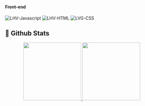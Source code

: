 
#### Front-end  
<div style="display: inline_block">
  <img align="center" alt="LHV-Javascript" src="https://img.shields.io/badge/JavaScript-F7DF1E?style=for-the-badge&logo=javascript&logoColor=black">
  <img align="center" alt="LHV-HTML" src="https://img.shields.io/badge/HTML5-E34F26?style=for-the-badge&logo=html5&logoColor=white">
<img align="center" alt="LVG-CSS" src="https://img.shields.io/badge/CSS3-1572B6?style=for-the-badge&logo=css3&logoColor=white">
</div>

## 🌟 Github Stats
<div align="center">
  <a href="https://github.com/LucasHenriqV">
  <img height="190em" src="https://github-readme-stats.vercel.app/api?username=LucasHenriqV&include_all_commits=true&count_private=true&theme=github_dark"/>
  <img height="190em" src="https://github-readme-stats.vercel.app/api/top-langs/?username=LucasHenriqV&langs_count=8&layout=compact&theme=github_dark"/>
</div>

